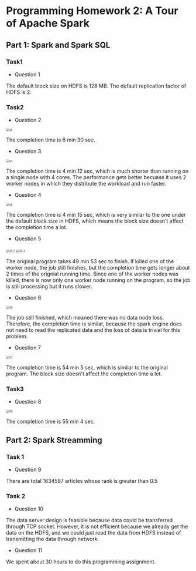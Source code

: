 # Programming Homework 2: A Tour of Apache Spark

## Part 1: Spark and Spark SQL

### Task1

- Question 1

The default block size on HDFS is 128 MB. The default replication factor of HDFS is 2.

### Task2

- Question 2


<img src="p1t2/q2.png" alt="q2" style="zoom:50%;" />

The completion time is 6 min 30 sec.

- Question 3


<img src="p1t2/q3.png" alt="q3" style="zoom:50%;" />

The completion time is 4 min 12 sec, which is much shorter than running on a single node with 4 cores. The performance gets better becuase it uses 2 worker nodes in which they distribute the workload and run faster.

- Question 4


<img src="p1t2/q4.png" alt="q4" style="zoom:50%;" />

The completion time is 4 min 15 sec, which is very similar to the one under the default block size in HDFS, which means the block size doesn't affect the completion time a lot.

- Question 5


<img src="p1t2/Q5_1.png" alt="Q5_1" style="zoom:50%;" />

<img src="p1t2/Q5_2.png" alt="Q5_2" style="zoom:50%;" />

The original program takes 49 min 53 sec to finish. If killed one of the worker node, the job still finishes, but the completion time gets longer about 2 times of the orignial running time. Since one of the worker nodes was killed, there is now only one worker node running on the program, so the job is still processing but it runs slower.

- Question 6


<img src="p1t2/Q6.png" alt="Q6" style="zoom:50%;" />

The job still finished, which meaned there was no data node loss. Therefore, the completion time is similar, because the spark engine does not need to read the replicated data and the loss of data is trivial for this problem.

- Question 7

<img src="p1t2/Q7.png" alt="Q7" style="zoom:50%;" />

The completion time is 54 min 5 sec, which is similar to the original program. The block size doesn't affect the completion time a lot.

### Task3

- Question 8

<img src="p1t3/Q8.png" alt="Q8" style="zoom:50%;" />

The completion time is 55 min 4 sec.

## Part 2: Spark Streamming

### Task 1

- Question 9

There are total 1634587 articles whose rank is greater than 0.5

### Task 2

- Question 10

The data server design is feasible because data could be transferred through TCP socket. However, it is not efficient because we already get the data on the HDFS, and we could just read the data from HDFS instead of transmitting the data through network.

- Question 11

We spent about 30 hours to do this programming assignment.

